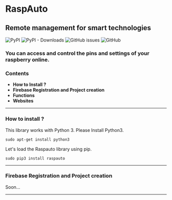 # RaspAuto
## Remote management for smart technologies

![PyPI](https://img.shields.io/pypi/v/raspauto) ![PyPI - Downloads](https://img.shields.io/pypi/dm/raspauto) ![GitHub issues](https://img.shields.io/github/issues-raw/aattk/raspauto) ![GitHub](https://img.shields.io/github/license/aattk/raspauto)

### You can access and control the pins and settings of your raspberry online.


### Contents
- **How to Install ?**
- **Firebase Registration and Project creation**
- **Functions**
- **Websites**

***
### How to install ? 
This library works with Python 3. Please Install Python3.

``sudo apt-get install python3``

Let's load the Raspauto library using pip.

``sudo pip3 install raspauto``
***
### Firebase Registration and Project creation 
Soon... 
***